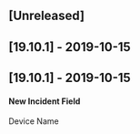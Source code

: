 ## [Unreleased]


## [19.10.1] - 2019-10-15


## [19.10.1] - 2019-10-15
#### New Incident Field
Device Name